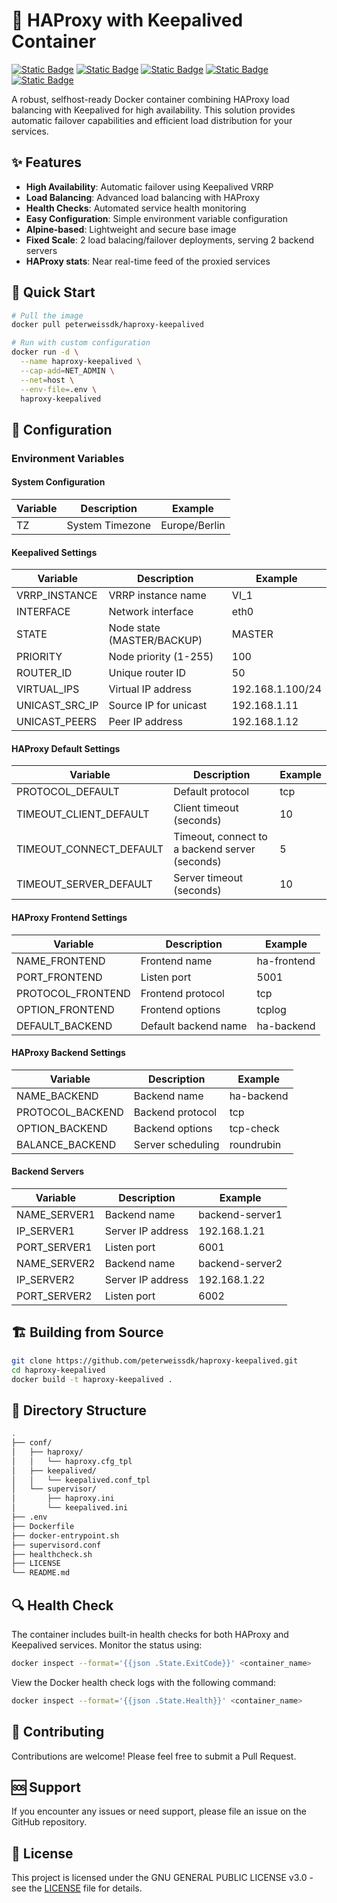 # 🔄 HAProxy with Keepalived Container

[![Static Badge](https://img.shields.io/badge/Docker-Container-white?style=flat&logo=docker&logoColor=white&logoSize=auto&labelColor=black)](https://docker.com/)
[![Static Badge](https://img.shields.io/badge/Alpine-V3.21-white?style=flat&logo=alpinelinux&logoColor=white&logoSize=auto&labelColor=black)](https://www.alpinelinux.org/)
[![Static Badge](https://img.shields.io/badge/HAProxy-V3.0.7-white?style=flat&logoColor=white&labelColor=black)](https://www.haproxy.org/)
[![Static Badge](https://img.shields.io/badge/KeepAliveD-V2.3.1-white?style=flat&logoColor=white&labelColor=black)](https://keepalived.org/)
[![Static Badge](https://img.shields.io/badge/GPL-V3-white?style=flat&logo=gnu&logoColor=white&logoSize=auto&labelColor=black)](https://www.gnu.org/licenses/gpl-3.0.en.html/)

A robust, selfhost-ready Docker container combining HAProxy load balancing with Keepalived for high availability. This solution provides automatic failover capabilities and efficient load distribution for your services.

## ✨ Features

- **High Availability**: Automatic failover using Keepalived VRRP
- **Load Balancing**: Advanced load balancing with HAProxy
- **Health Checks**: Automated service health monitoring
- **Easy Configuration**: Simple environment variable configuration
- **Alpine-based**: Lightweight and secure base image
- **Fixed Scale**: 2 load balacing/failover deployments, serving 2 backend servers
- **HAProxy stats**: Near real-time feed of the proxied services

## 🚀 Quick Start

```bash
# Pull the image
docker pull peterweissdk/haproxy-keepalived

# Run with custom configuration
docker run -d \
  --name haproxy-keepalived \
  --cap-add=NET_ADMIN \
  --net=host \
  --env-file=.env \
  haproxy-keepalived
```

## 🔧 Configuration

### Environment Variables

#### System Configuration

| Variable | Description | Example |
|----------|-------------|---------|
| TZ | System Timezone | Europe/Berlin |

#### Keepalived Settings

| Variable | Description | Example |
|----------|-------------|---------|
| VRRP_INSTANCE | VRRP instance name | VI_1 |
| INTERFACE | Network interface | eth0 |
| STATE | Node state (MASTER/BACKUP) | MASTER |
| PRIORITY | Node priority (1-255) | 100 |
| ROUTER_ID | Unique router ID | 50 |
| VIRTUAL_IPS | Virtual IP address | 192.168.1.100/24 |
| UNICAST_SRC_IP | Source IP for unicast | 192.168.1.11 |
| UNICAST_PEERS | Peer IP address | 192.168.1.12 |

#### HAProxy Default Settings

| Variable | Description | Example |
|----------|-------------|---------|
| PROTOCOL_DEFAULT | Default protocol | tcp |
| TIMEOUT_CLIENT_DEFAULT | Client timeout (seconds) | 10 |
| TIMEOUT_CONNECT_DEFAULT | Timeout, connect to a backend server (seconds) | 5 |
| TIMEOUT_SERVER_DEFAULT | Server timeout (seconds) | 10 |


#### HAProxy Frontend Settings

| Variable | Description | Example |
|----------|-------------|---------|
| NAME_FRONTEND | Frontend name | ha-frontend |
| PORT_FRONTEND | Listen port | 5001 |
| PROTOCOL_FRONTEND | Frontend protocol | tcp |
| OPTION_FRONTEND | Frontend options | tcplog |
| DEFAULT_BACKEND | Default backend name | ha-backend |

#### HAProxy Backend Settings

| Variable | Description | Example |
|----------|-------------|---------|
| NAME_BACKEND | Backend name | ha-backend |
| PROTOCOL_BACKEND | Backend protocol | tcp |
| OPTION_BACKEND | Backend options | tcp-check |
| BALANCE_BACKEND | Server scheduling | roundrubin |

#### Backend Servers

| Variable | Description | Example |
|----------|-------------|---------|
| NAME_SERVER1 | Backend name | backend-server1 |
| IP_SERVER1 | Server IP address | 192.168.1.21 |
| PORT_SERVER1 | Listen port | 6001 |
| NAME_SERVER2 | Backend name | backend-server2 |
| IP_SERVER2 | Server IP address | 192.168.1.22 |
| PORT_SERVER2 | Listen port | 6002 |

## 🏗️ Building from Source

```bash
git clone https://github.com/peterweissdk/haproxy-keepalived.git
cd haproxy-keepalived
docker build -t haproxy-keepalived .
```

## 📝 Directory Structure

```bash
.
├── conf/
│   ├── haproxy/
│   │   └── haproxy.cfg_tpl
│   ├── keepalived/
│   │   └── keepalived.conf_tpl
│   └── supervisor/
│       ├── haproxy.ini
│       └── keepalived.ini
├── .env
├── Dockerfile
├── docker-entrypoint.sh
├── supervisord.conf
├── healthcheck.sh
├── LICENSE
└── README.md
```

## 🔍 Health Check

The container includes built-in health checks for both HAProxy and Keepalived services. Monitor the status using:

```bash
docker inspect --format='{{json .State.ExitCode}}' <container_name>
```

View the Docker health check logs with the following command:

```bash
docker inspect --format='{{json .State.Health}}' <container_name>
```

## 🤝 Contributing

Contributions are welcome! Please feel free to submit a Pull Request.

## 🆘 Support

If you encounter any issues or need support, please file an issue on the GitHub repository.

## 📄 License

This project is licensed under the GNU GENERAL PUBLIC LICENSE v3.0 - see the [LICENSE](LICENSE) file for details.


